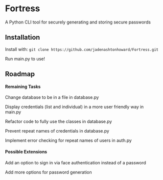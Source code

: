 
# Fortress

A Python CLI tool for securely generating and storing secure passwords

## Installation

Install with:
`git clone https://github.com/jadenashtonhoward/Fortress.git`
  
Run main.py to use!

## Roadmap

#### Remaining Tasks

Change database to be in a file in database.py

Display credentials (list and individual) in a more user friendly way in main.py

Refactor code to fully use the classes in database.py

Prevent repeat names of credentials in database.py

Implement error checking for repeat names of users in auth.py

#### Possible Extensions

Add an option to sign in via face authentication instead of a password

Add more options for password generation
